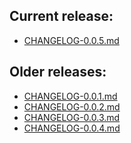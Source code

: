 ## Current release:

- [CHANGELOG-0.0.5.md][005]

## Older releases:

- [CHANGELOG-0.0.1.md][001]
- [CHANGELOG-0.0.2.md][002]
- [CHANGELOG-0.0.3.md][003]
- [CHANGELOG-0.0.4.md][004]

[001]: https://github.com/michaeljsaenz/kview/blob/master/changelogs/CHANGELOG-0.0.1.md
[002]: https://github.com/michaeljsaenz/kview/blob/master/changelogs/CHANGELOG-0.0.2.md
[003]: https://github.com/michaeljsaenz/kview/blob/master/changelogs/CHANGELOG-0.0.3.md
[004]: https://github.com/michaeljsaenz/kview/blob/master/changelogs/CHANGELOG-0.0.4.md
[005]: https://github.com/michaeljsaenz/kview/blob/master/changelogs/CHANGELOG-0.0.5.md